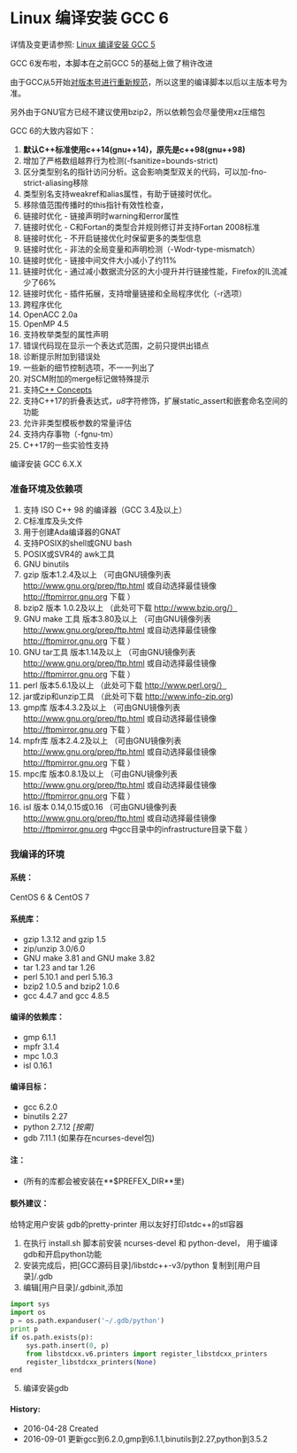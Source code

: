 Linux 编译安装 GCC 6
======

详情及变更请参照: [Linux 编译安装 GCC 5](https://github.com/owent-utils/bash-shell/tree/master/GCC%20Installer/gcc-6)

GCC 6发布啦，本脚本在之前GCC 5的基础上做了稍许改进

由于GCC从5开始[对版本号进行重新规范](https://gcc.gnu.org/develop.html#num_scheme)，所以这里的编译脚本以后以主版本号为准。

另外由于GNU官方已经不建议使用bzip2，所以依赖包会尽量使用xz压缩包

GCC 6的大致内容如下：

1.   **默认C++标准使用c++14(gnu++14)，原先是c++98(gnu++98)**
2.  增加了严格数组越界行为检测(-fsanitize=bounds-strict)
3.  区分类型别名的指针访问分析。这会影响类型双关的代码，可以加-fno-strict-aliasing移除
4.  类型别名支持weakref和alias属性，有助于链接时优化。
5.  移除值范围传播时的this指针有效性检查，
6.  链接时优化 - 链接声明时warning和error属性
7.  链接时优化 - C和Fortan的类型合并规则修订并支持Fortan 2008标准
8.  链接时优化 - 不开启链接优化时保留更多的类型信息
9.  链接时优化 - 非法的全局变量和声明检测（-Wodr-type-mismatch）
10. 链接时优化 - 链接中间文件大小减小了约11%
11. 链接时优化 - 通过减小数据流分区的大小提升并行链接性能，Firefox的IL流减少了66%
12. 链接时优化 - 插件拓展，支持增量链接和全局程序优化（-r选项）
13. 跨程序优化
14. OpenACC 2.0a
15. OpenMP 4.5
16. 支持枚举类型的属性声明
17. 错误代码现在显示一个表达式范围，之前只提供出错点
18. 诊断提示附加到错误处
19. 一些新的细节控制选项，不一一列出了
20. 对SCM附加的merge标记做特殊提示
21. 支持[C++ Concepts](http://www.open-std.org/jtc1/sc22/wg21/docs/papers/2015/n4377.pdf)
22. 支持C++17的折叠表达式，*u8*字符修饰，扩展static_assert和嵌套命名空间的功能
23. 允许非类型模板参数的常量评估
24. 支持内存事物（-fgnu-tm）
25. C++17的一些实验性支持

编译安装 GCC 6.X.X
### 准备环境及依赖项

1. 支持 ISO C++ 98 的编译器（GCC 3.4及以上）
2. C标准库及头文件
3. 用于创建Ada编译器的GNAT
4. 支持POSIX的shell或GNU bash
5. POSIX或SVR4的 awk工具
6. GNU binutils
7. gzip 版本1.2.4及以上     （可由GNU镜像列表 http://www.gnu.org/prep/ftp.html 或自动选择最佳镜像 http://ftpmirror.gnu.org 下载 ）
8. bzip2 版本 1.0.2及以上    （此处可下载 http://www.bzip.org/）
9. GNU make 工具 版本3.80及以上 （可由GNU镜像列表 http://www.gnu.org/prep/ftp.html 或自动选择最佳镜像 http://ftpmirror.gnu.org 下载 ）
10. GNU tar工具 版本1.14及以上   （可由GNU镜像列表 http://www.gnu.org/prep/ftp.html 或自动选择最佳镜像 http://ftpmirror.gnu.org 下载 ）
11. perl 版本5.6.1及以上      （此处可下载 http://www.perl.org/）
12. jar或zip和unzip工具 （此处可下载 http://www.info-zip.org)
13. gmp库 版本4.3.2及以上 （可由GNU镜像列表 http://www.gnu.org/prep/ftp.html 或自动选择最佳镜像 http://ftpmirror.gnu.org 下载 ）
14. mpfr库 版本2.4.2及以上 （可由GNU镜像列表 http://www.gnu.org/prep/ftp.html 或自动选择最佳镜像 http://ftpmirror.gnu.org 下载 ）
15. mpc库 版本0.8.1及以上 （可由GNU镜像列表 http://www.gnu.org/prep/ftp.html 或自动选择最佳镜像 http://ftpmirror.gnu.org 下载 ）
16. isl 版本 0.14,0.15或0.16 （可由GNU镜像列表 http://www.gnu.org/prep/ftp.html 或自动选择最佳镜像 http://ftpmirror.gnu.org 中gcc目录中的infrastructure目录下载 ）

### 我编译的环境
#### 系统：
CentOS 6 & CentOS 7

#### 系统库：
+ gzip 1.3.12 and gzip 1.5
+ zip/unzip 3.0/6.0
+ GNU make 3.81 and GNU make 3.82
+ tar 1.23 and tar 1.26
+ perl 5.10.1 and perl 5.16.3
+ bzip2 1.0.5 and bzip2 1.0.6
+ gcc 4.4.7 and gcc 4.8.5

#### 编译的依赖库：
+ gmp 6.1.1
+ mpfr 3.1.4
+ mpc 1.0.3
+ isl 0.16.1

#### 编译目标：
+ gcc 6.2.0
+ binutils 2.27
+ python 2.7.12 *[按需]*
+ gdb 7.11.1 (如果存在ncurses-devel包)

#### 注：
+ (所有的库都会被安装在**$PREFEX_DIR**里)

#### 额外建议：
给特定用户安装 gdb的pretty-printer 用以友好打印stdc++的stl容器

1. 在执行 install.sh 脚本前安装 ncurses-devel 和 python-devel， 用于编译gdb和开启python功能
2. 安装完成后，把[GCC源码目录]/libstdc++-v3/python 复制到[用户目录]/.gdb
3. 编辑[用户目录]/.gdbinit,添加
```python
import sys
import os
p = os.path.expanduser('~/.gdb/python')
print p
if os.path.exists(p):
    sys.path.insert(0, p)
    from libstdcxx.v6.printers import register_libstdcxx_printers
    register_libstdcxx_printers(None)
end
```
5. 编译安装gdb

#### History:
+ 2016-04-28    Created
+ 2016-09-01    更新gcc到6.2.0,gmp到6.1.1,binutils到2.27,python到3.5.2